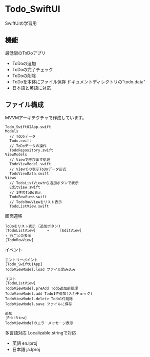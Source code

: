 # Todo_SwiftUI

SwiftUIの学習用


## 機能

最低限のToDoアプリ

* ToDoの追加
* ToDoの完了チェック
* ToDoの削除
* ToDoを本体にファイル保存 ドキュメントディレクトリの"todo.data"
* 日本語と英語に対応


## ファイル構成

MVVMアーキテクチャで作成しています。

```
Todo_SwiftUIApp.swift
Models
  // ToDoデータ
  Todo.swift
  // ToDoデータの操作
  TodoRepository.swift
ViewModels
  // Viewで呼び出す処理
  TodoViewModel.swift
  // Viewでの表示ToDoデータ形式
  TodoViewData.swift
Views
  // TodoListViewから追加ボタンで表示
  EditView.swift
  // 1件のToDo表示
  TodoRowView.swift
  // TodoRowViewをリスト表示
  TodoListView.swift
```

画面遷移
```
ToDoをリスト表示 (追加ボタン)
[TodoListView]     →     [EditView]
↑ 行ごとの表示
[TodoRowView]
```

イベント
```
エントリーポイント
[Todo_SwiftUIApp]
TodoViewModel.load ファイル読み込み

リスト
[TodoListView]
TodoViewModel.preAdd Todo追加前処理
TodoViewModel.add Todo1件追加(入力チェック)
TodoViewModel.delete Todo1件削除
TodoViewModel.save ファイルに保存

追加
[EditView]
TodoViewModelのエラーメッセージ表示
```

多言語対応
Localizable.stringで対応

* 英語 en.lproj
* 日本語 ja.lproj
